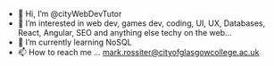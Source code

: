 - 👋 Hi, I’m @cityWebDevTutor
- 👀 I’m interested in web dev, games dev, coding, UI, UX, Databases, React, Angular, SEO and anything else techy on the web...
- 🌱 I’m currently learning NoSQL
- 📫 How to reach me ... mark.rossiter@cityofglasgowcollege.ac.uk

<!---
cityWebDevTutor/cityWebDevTutor is a ✨ special ✨ repository because its `README.md` (this file) appears on your GitHub profile.
You can click the Preview link to take a look at your changes.
--->
